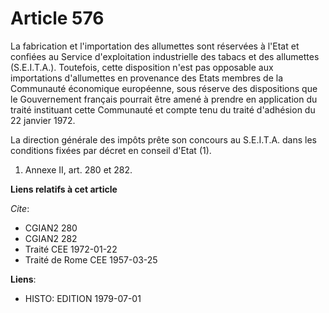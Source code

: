 # Article 576

La fabrication et l'importation des allumettes sont réservées à l'Etat et confiées au Service d'exploitation industrielle des
tabacs et des allumettes (S.E.I.T.A.).     Toutefois, cette disposition n'est pas opposable aux importations d'allumettes en
provenance des Etats membres de la Communauté économique européenne, sous réserve des dispositions que le Gouvernement
français pourrait être amené à prendre en application du traité instituant cette Communauté et compte tenu du traité
d'adhésion du 22 janvier 1972.

La direction générale des impôts prête son concours au S.E.I.T.A. dans les conditions fixées par décret en conseil d'Etat
(1).

1)  Annexe II, art. 280 et 282.

**Liens relatifs à cet article**

_Cite_:

  - CGIAN2 280
  - CGIAN2 282
  - Traité CEE 1972-01-22
  - Traité de Rome CEE 1957-03-25

**Liens**:

  - HISTO: EDITION 1979-07-01
